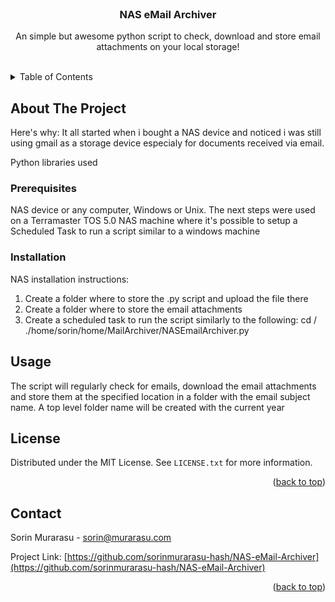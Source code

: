 <!-- PROJECT LOGO -->
<br />
<div align="center">

  <h3 align="center">NAS eMail Archiver</h3>

  <p align="center">
    An simple but awesome python script to check, download and store email attachments on your local storage!
    <br />
    <br />
  </p>
</div>



<!-- TABLE OF CONTENTS -->
<details>
  <summary>Table of Contents</summary>
  <ol>
    <li>
      <a href="#about-the-project">About The Project</a>
      <ul>
        <li><a href="#built-with">Built With</a></li>
      </ul>
    </li>
    <li>
      <a href="#getting-started">Getting Started</a>
      <ul>
        <li><a href="#prerequisites">Prerequisites</a></li>
        <li><a href="#installation">Installation</a></li>
      </ul>
    </li>
    <li><a href="#usage">Usage</a></li>
    <li><a href="#roadmap">Roadmap</a></li>
    <li><a href="#contributing">Contributing</a></li>
    <li><a href="#license">License</a></li>
    <li><a href="#contact">Contact</a></li>
    <li><a href="#acknowledgments">Acknowledgments</a></li>
  </ol>
</details>



<!-- ABOUT THE PROJECT -->
## About The Project

Here's why:
It all started when i bought a NAS device and noticed i was still using gmail as a storage device especialy for documents received via email.

Python libraries used

### Prerequisites

NAS device or any computer, Windows or Unix. The next steps were used on a Terramaster TOS 5.0 NAS machine where it's possible to setup a Scheduled Task to run a script similar to a windows machine

### Installation

NAS installation instructions:

1. Create a folder where to store the .py script and upload the file there
2. Create a folder where to store the email attachments 
3. Create a scheduled task to run the script similarly to the following:
    cd /
    ./home/sorin/home/MailArchiver/NASEmailArchiver.py

<!-- USAGE EXAMPLES -->
## Usage

The script will regularly check for emails, download the email attachments and store them at the specified location in a folder with the email subject name. A top level folder name will be created with the current year

<!-- LICENSE -->
## License

Distributed under the MIT License. See `LICENSE.txt` for more information.

<p align="right">(<a href="#readme-top">back to top</a>)</p>



<!-- CONTACT -->
## Contact

Sorin Murarasu - sorin@murarasu.com

Project Link: [https://github.com/sorinmurarasu-hash/NAS-eMail-Archiver](https://github.com/sorinmurarasu-hash/NAS-eMail-Archiver)

<p align="right">(<a href="#readme-top">back to top</a>)</p>


